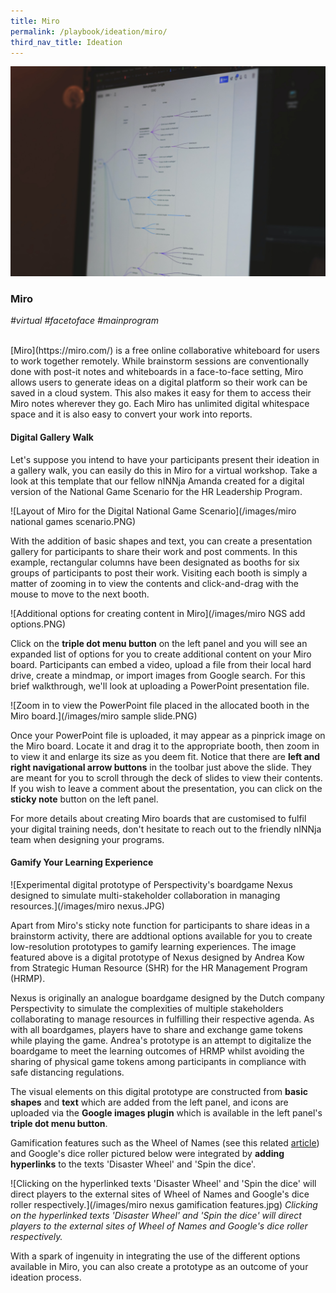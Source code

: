 ```yaml
---
title: Miro 
permalink: /playbook/ideation/miro/
third_nav_title: Ideation
---
```

![Miro](/images/miro.jpg)

### Miro 
*#virtual #facetoface #mainprogram*

<br/>
[Miro](https://miro.com/) is a free online collaborative whiteboard for users to work together remotely. While brainstorm sessions are conventionally done with post-it notes and whiteboards in a face-to-face setting, Miro allows users to generate ideas on a digital platform so their work can be saved in a cloud system. This also makes it easy for them to access their Miro notes wherever they go. Each Miro has unlimited digital whitespace space and it is also easy to convert your work into reports. 

#### Digital Gallery Walk 
Let's suppose you intend to have your participants present their ideation in a gallery walk, you can easily do this in Miro for a virtual workshop. Take a look at this template that our fellow nINNja Amanda created for a digital version of the National Game Scenario for the HR Leadership Program. 

![Layout of Miro for the Digital National Game Scenario](/images/miro national games scenario.PNG)

With the addition of basic shapes and text, you can create a presentation gallery for participants to share their work and post comments. In this example, rectangular columns have been designated as booths for six groups of participants to post their work. Visiting each booth is simply a matter of zooming in to view the contents and click-and-drag with the mouse to move to the next booth. 

![Additional options for creating content in Miro](/images/miro NGS add options.PNG)

Click on the **triple dot menu button** on the left panel and you will see an expanded list of options for you to create additional content on your Miro board. Participants can embed a video, upload a file from their local hard drive, create a mindmap, or import images from Google search. For this brief walkthrough, we'll look at uploading a PowerPoint presentation file. 

![Zoom in to view the PowerPoint file placed in the allocated booth in the Miro board.](/images/miro sample slide.PNG)

Once your PowerPoint file is uploaded, it may appear as a pinprick image on the Miro board. Locate it and drag it to the appropriate booth, then zoom in to view it and enlarge its size as you deem fit. Notice that there are **left and right navigational arrow buttons** in the toolbar just above the slide. They are meant for you to scroll through the deck of slides to view their contents. If you wish to leave a comment about the presentation, you can click on the **sticky note** button on the left panel.  

For more details about creating Miro boards that are customised to fulfil your digital training needs, don't hesitate to reach out to the friendly nINNja team when designing your programs. 

#### Gamify Your Learning Experience
![Experimental digital prototype of Perspectivity's boardgame Nexus designed to simulate multi-stakeholder collaboration in managing resources.](/images/miro nexus.JPG)  

Apart from Miro's sticky note function for participants to share ideas in a brainstorm activity, there are addtional options available for you to create low-resolution prototypes to gamify learning experiences. The image featured above is a digital prototype of Nexus designed by Andrea Kow from Strategic Human Resource (SHR) for the HR Management Program (HRMP). 

Nexus is originally an analogue boardgame designed by the Dutch company Perspectivity to simulate the complexities of multiple stakeholders collaborating to manage resources in fulfilling their respective agenda. As with all boardgames, players have to share and exchange game tokens while playing the game. Andrea's prototype is an attempt to digitalize the boardgame to meet the learning outcomes of HRMP whilst avoiding the sharing of physical game tokens among participants in compliance with safe distancing regulations.  

The visual elements on this digital prototype are constructed from **basic shapes** and **text** which are added from the left panel, and icons are uploaded via the **Google images plugin** which is available in the left panel's **triple dot menu button**.  

Gamification features such as the Wheel of Names (see this related [article](/playbook/energizers/wheelofnames/)) and Google's dice roller pictured below were integrated by **adding hyperlinks** to the texts 'Disaster Wheel' and 'Spin the dice'. 

![Clicking on the hyperlinked texts 'Disaster Wheel' and 'Spin the dice' will direct players to the external sites of Wheel of Names and Google's dice roller respectively.](/images/miro nexus gamification features.jpg)
*Clicking on the hyperlinked texts 'Disaster Wheel' and 'Spin the dice' will direct players to the external sites of Wheel of Names and Google's dice roller respectively.*  

With a spark of ingenuity in integrating the use of the different options available in Miro, you can also create a prototype as an outcome of your ideation process. 

